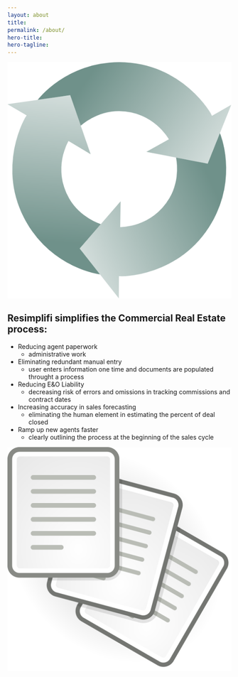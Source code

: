 ```yaml
---
layout: about
title:
permalink: /about/
hero-title:
hero-tagline:
---
```

<section class="about">

  <section>
    <article>
      <img src="../images/circular-arrows.png" alt="">
    </article>
    <article>
      <div class="lighten">
        <h2>Resimplifi simplifies the Commercial Real Estate process:</h2>
        <ul>
          <li>Reducing agent paperwork
            <ul>
              <li>administrative work</li>
            </ul>
          </li>
          <li>Eliminating redundant manual entry
            <ul>
              <li>user enters information one time and documents are populated throught a process</li>
            </ul>
          </li>
          <li>Reducing E&amp;O Liability
            <ul>
              <li>decreasing risk of errors and omissions in tracking commissions and contract dates</li>
            </ul>
          </li>
          <li>Increasing accuracy in sales forecasting
            <ul>
              <li>eliminating the human element in estimating the percent of deal closed</li>
            </ul>
          </li>
          <li>Ramp up new agents faster
            <ul>
              <li>clearly outlining the process at the beginning of the sales cycle</li>
            </ul>
          </li>
        </ul>
      </div>
      <img src="../images/documents.png" alt="">
    </article>


  </section>

</section>
